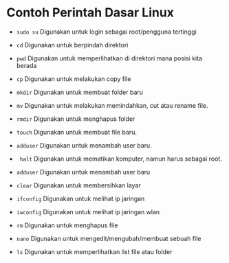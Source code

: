 # Contoh Perintah Dasar Linux

- `sudo su`
Digunakan untuk login sebagai root/pengguna tertinggi

- `cd`
Digunakan untuk berpindah direktori

- `pwd`
Digunakan untuk memperlihatkan di direktori mana posisi kita berada 

- `cp`
Digunakan untuk melakukan copy file

- `mkdir`
Digunakan untuk membuat folder baru

- `mv`
Digunakan untuk melakukan memindahkan, cut atau rename file.

- `rmdir`
Digunakan untuk menghapus folder

- `touch`
Digunakan untuk membuat file baru.

- `adduser`
Digunakan untuk menambah user baru.

- ` halt`
Digunakan untuk mematikan komputer, namun harus sebagai root.

- `adduser`
Digunakan untuk menambah user baru

- `clear`
Digunakan untuk membersihkan layar

- `ifconfig`
Digunakan untuk melihat ip jaringan 

- `iwconfig`
Digunakan untuk melihat ip jaringan wlan

- `rm`
Digunakan untuk menghapus file

- `nano`
Digunakan untuk mengedit/mengubah/membuat sebuah file

- `ls`
Digunakan untuk memperlihatkan list file atau folder
